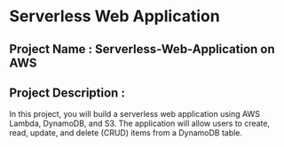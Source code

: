 # Serverless Web Application
## Project Name : Serverless-Web-Application on AWS

## Project Description :
In this project, you will build a serverless web application using AWS Lambda, DynamoDB, and S3. The application will allow users to create, read, update, and delete (CRUD) items from a DynamoDB table.

